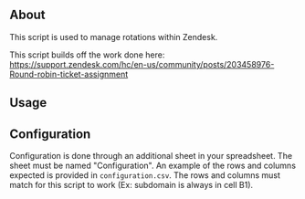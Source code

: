 ## About
This script is used to manage rotations within Zendesk.

This script builds off the work done here: https://support.zendesk.com/hc/en-us/community/posts/203458976-Round-robin-ticket-assignment

## Usage


## Configuration

Configuration is done through an additional sheet in your spreadsheet. The sheet must be named "Configuration". An example of the rows and columns expected is provided in `configuration.csv`. The rows and columns must match for this script to work (Ex: subdomain is always in cell B1).
